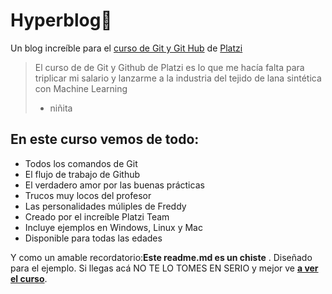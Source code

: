# Hyperblog💚
Un blog increíble para el [curso de Git y Git Hub](http://https://platzi.com/cursos/git-github/ "curso de Git y Git Hub") de [Platzi](http://https://platzi.com/cursos/git-github/ "Platzi")
> El curso de de Git y Github de Platzi es lo que me hacía falta para triplicar mi salario y lanzarme a la industria del tejido de lana sintética con Machine Learning
> - niñita

## En este curso vemos de todo:
* Todos los comandos de Git
* El flujo de trabajo de Github 
* El verdadero amor por las buenas prácticas 
* Trucos muy locos del profesor
* Las personalidades múliples de Freddy
* Creado por el increíble Platzi Team
* Incluye ejemplos en Windows, Linux y Mac
* Disponible para todas las edades

Y como un amable recordatorio:**Este readme.md es un chiste** . Diseñado para el ejemplo. Si llegas acá NO TE LO TOMES EN SERIO y mejor ve [**a ver el curso**](http://https://platzi.com/cursos/git-github/ "a ver el curso ").
